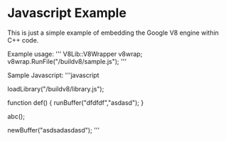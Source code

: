 Javascript Example
==================

This is just a simple example of embedding the Google V8 engine within C++ code.

Example usage:
'''
V8Lib::V8Wrapper v8wrap;
v8wrap.RunFile("/buildv8/sample.js");
'''

Sample Javascript:
'''javascript

loadLibrary("/buildv8/library.js");

function def() 	{
	runBuffer("dfdfdf","asdasd");
}

abc();


newBuffer("asdsadasdasd");
'''